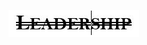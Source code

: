 [<img src="https://github.com/MrDi0nysus/Leadership/blob/Dev_D_Edition/images/Ldrship.JPG">](https://github.com/MrDi0nysus/Leadership/blob/Dev_D_Edition/README.md)
